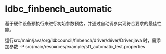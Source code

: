# ldbc_finbench_automatic
基于硬件设备预执⾏来进⾏初始参数预估，并通过⾃动调参实现符合要求的最佳性能。

运行src/main/java/org/ldbcouncil/finbench/driver/driver/Driver.java 时，需添加参数 -P src/main/resources/example/sf1_automatic_test.properties

